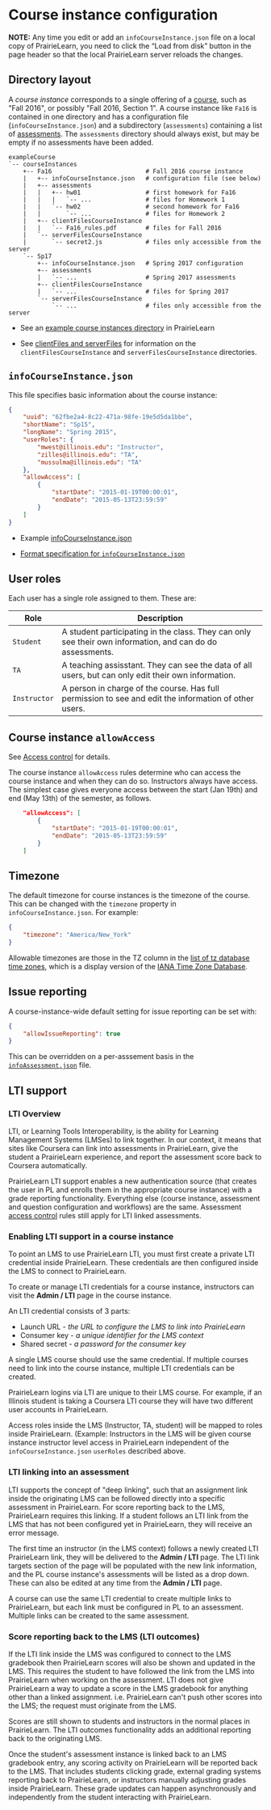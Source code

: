 
# Course instance configuration

**NOTE:** Any time you edit or add an `infoCourseInstance.json` file on a local copy of PrairieLearn, you need to click the “Load from disk” button in the page header so that the local PrairieLearn server reloads the changes.

## Directory layout

A _course instance_ corresponds to a single offering of a [course](course.md), such as "Fall 2016", or possibly "Fall 2016, Section 1". A course instance like `Fa16` is contained in one directory and has a configuration file (`infoCourseInstance.json`) and a subdirectory (`assessments`) containing a list of [assessments](assessment.md). The `assessments` directory should always exist, but may be empty if no assessments have been added.

```text
exampleCourse
`-- courseInstances
    +-- Fa16                          # Fall 2016 course instance
    |   +-- infoCourseInstance.json   # configuration file (see below)
    |   +-- assessments
    |   |   +-- hw01                  # first homework for Fa16
    |   |   |   `-- ...               # files for Homework 1
    |   |   `-- hw02                  # second homework for Fa16
    |   |       `-- ...               # files for Homework 2
    |   +-- clientFilesCourseInstance
    |   |   `-- Fa16_rules.pdf        # files for Fall 2016
    |   `-- serverFilesCourseInstance
    |       `-- secret2.js            # files only accessible from the server
    `-- Sp17
        +-- infoCourseInstance.json   # Spring 2017 configuration
        +-- assessments
        |   `-- ...                   # Spring 2017 assessments
        +-- clientFilesCourseInstance
        |   `-- ...                   # files for Spring 2017
        `-- serverFilesCourseInstance
            `-- ...                   # files only accessible from the server
```

* See an [example course instances directory](https://github.com/PrairieLearn/PrairieLearn/blob/master/exampleCourse/courseInstances) in PrairieLearn

* See [clientFiles and serverFiles](clientServerFiles.md) for information on the `clientFilesCourseInstance` and `serverFilesCourseInstance` directories.

## `infoCourseInstance.json`

This file specifies basic information about the course instance:

```json
{
    "uuid": "62fbe2a4-8c22-471a-98fe-19e5d5da1bbe",
    "shortName": "Sp15",
    "longName": "Spring 2015",
    "userRoles": {
        "mwest@illinois.edu": "Instructor",
        "zilles@illinois.edu": "TA",
        "mussulma@illinois.edu": "TA"
    },
    "allowAccess": [
        {
            "startDate": "2015-01-19T00:00:01",
            "endDate": "2015-05-13T23:59:59"
        }
    ]
}
```

* Example [infoCourseInstance.json](https://github.com/PrairieLearn/PrairieLearn/blob/master/exampleCourse/courseInstances/Sp15/infoCourseInstance.json)

* [Format specification for `infoCourseInstance.json`](https://github.com/PrairieLearn/PrairieLearn/blob/master/schemas/infoCourseInstance.json)

## User roles

Each user has a single role assigned to them. These are:

Role         | Description
---          | ---
`Student`    | A student participating in the class. They can only see their own information, and can do do assessments.
`TA`         | A teaching assisstant. They can see the data of all users, but can only edit their own information.
`Instructor` | A person in charge of the course. Has full permission to see and edit the information of other users.

## Course instance `allowAccess`

See [Access control](accessControl.md) for details.

The course instance `allowAccess` rules determine who can access the course instance and when they can do so. Instructors always have access. The simplest case gives everyone access between the start (Jan 19th) and end (May 13th) of the semester, as follows.

```json
    "allowAccess": [
        {
            "startDate": "2015-01-19T00:00:01",
            "endDate": "2015-05-13T23:59:59"
        }
    ]
```


## Timezone

The default timezone for course instances is the timezone of the course. This can be changed with the `timezone` property in `infoCourseInstance.json`. For example:

```json
{
    "timezone": "America/New_York"
}
```

Allowable timezones are those in the TZ column in the [list of tz database time zones](https://en.wikipedia.org/wiki/List_of_tz_database_time_zones), which is a display version of the [IANA Time Zone Database](https://www.iana.org/time-zones).


## Issue reporting

A course-instance-wide default setting for issue reporting can be set with:

```json
{
    "allowIssueReporting": true
}
```

This can be overridden on a per-asssement basis in the [`infoAssessment.json`](assessment.md) file.

## LTI support

### LTI Overview

LTI, or Learning Tools Interoperability, is the ability for Learning Management Systems (LMSes) to link together. In our context, it means that sites like Coursera can link into assessments in PrairieLearn, give the student a PrairieLearn experience, and report the assessment score back to Coursera automatically.

PrairieLearn LTI support enables a new authentication source (that creates the user in PL and enrolls them in the appropriate course instance) with a grade reporting functionality. Everything else (course instance, assessment and question configuration and workflows) are the same. Assessment [access control](accessControl.md) rules still apply for LTI linked assessments.

### Enabling LTI support in a course instance

To point an LMS to use PrairieLearn LTI, you must first create a private LTI credential inside PrairieLearn. These credentials are then configured inside the LMS to connect to PrairieLearn.

To create or manage LTI credentials for a course instance, instructors can visit the __Admin / LTI__ page in the course instance.

An LTI credential consists of 3 parts:

- Launch URL - _the URL to configure the LMS to link into PrairieLearn_
- Consumer key - _a unique identifier for the LMS context_
- Shared secret - _a password for the consumer key_

A single LMS course should use the same credential. If multiple courses need to link into the course instance, multiple LTI credentials can be created.

PrairieLearn logins via LTI are unique to their LMS course. For example, if an Illinois student is taking a Coursera LTI course they will have two different user accounts in PrairieLearn.

Access roles inside the LMS (Instructor, TA, student) will be mapped to roles inside PrairieLearn. (Example: Instructors in the LMS will be given course instance instructor level access in PrairieLearn independent of the `infoCourseInstance.json`  `userRoles` described above.

### LTI linking into an assessment

LTI supports the concept of "deep linking", such that an assignment link inside the originating LMS can be followed directly into a specific assessment in PrairieLearn. For score reporting back to the LMS, PrairieLearn requires this linking. If a student follows an LTI link from the LMS that has not been configured yet in PrairieLearn, they will receive an error message.

The first time an instructor (in the LMS context) follows a newly created LTI PrairieLearn link, they will be delivered to the __Admin / LTI__ page. The LTI link targets section of the page will be populated with the new link information, and the PL course instance's assessments will be listed as a drop down. These can also be edited at any time from the __Admin / LTI__ page.

A course can use the same LTI credential to create multiple links to PrairieLearn, but each link must be configured in PL to an assessment. Multiple links can be created to the same assessment.

### Score reporting back to the LMS (LTI outcomes)

If the LTI link inside the LMS was configured to connect to the LMS gradebook then PrairieLearn scores will also be shown and updated in the LMS. This requires the student to have followed the link from the LMS into PrairieLearn when working on the assessment. LTI does not give PrairieLearn a way to update a score in the LMS gradebook for anything other than a linked assignment. i.e. PrairieLearn can't push other scores into the LMS; the request must originate from the LMS.

Scores are still shown to students and instructors in the normal places in PrairieLearn. The LTI outcomes functionality adds an additional reporting back to the originating LMS.

Once the student's assessment instance is linked back to an LMS gradebook entry, any scoring activity on PrairieLearn will be reported back to the LMS. That includes students clicking grade, external grading systems reporting back to PrairieLearn, or instructors manually adjusting grades inside PrairieLearn. These grade updates can happen asynchronously and independently from the student interacting with PrairieLearn.
